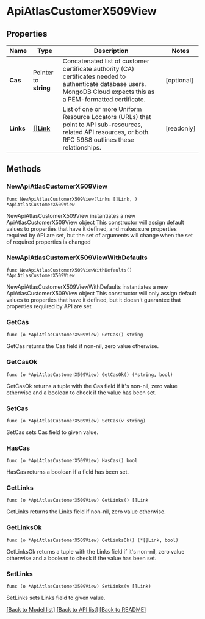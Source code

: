 # ApiAtlasCustomerX509View

## Properties

Name | Type | Description | Notes
------------ | ------------- | ------------- | -------------
**Cas** | Pointer to **string** | Concatenated list of customer certificate authority (CA) certificates needed to authenticate database users. MongoDB Cloud expects this as a PEM-formatted certificate. | [optional] 
**Links** | [**[]Link**](Link.md) | List of one or more Uniform Resource Locators (URLs) that point to API sub-resources, related API resources, or both. RFC 5988 outlines these relationships. | [readonly] 

## Methods

### NewApiAtlasCustomerX509View

`func NewApiAtlasCustomerX509View(links []Link, ) *ApiAtlasCustomerX509View`

NewApiAtlasCustomerX509View instantiates a new ApiAtlasCustomerX509View object
This constructor will assign default values to properties that have it defined,
and makes sure properties required by API are set, but the set of arguments
will change when the set of required properties is changed

### NewApiAtlasCustomerX509ViewWithDefaults

`func NewApiAtlasCustomerX509ViewWithDefaults() *ApiAtlasCustomerX509View`

NewApiAtlasCustomerX509ViewWithDefaults instantiates a new ApiAtlasCustomerX509View object
This constructor will only assign default values to properties that have it defined,
but it doesn't guarantee that properties required by API are set

### GetCas

`func (o *ApiAtlasCustomerX509View) GetCas() string`

GetCas returns the Cas field if non-nil, zero value otherwise.

### GetCasOk

`func (o *ApiAtlasCustomerX509View) GetCasOk() (*string, bool)`

GetCasOk returns a tuple with the Cas field if it's non-nil, zero value otherwise
and a boolean to check if the value has been set.

### SetCas

`func (o *ApiAtlasCustomerX509View) SetCas(v string)`

SetCas sets Cas field to given value.

### HasCas

`func (o *ApiAtlasCustomerX509View) HasCas() bool`

HasCas returns a boolean if a field has been set.

### GetLinks

`func (o *ApiAtlasCustomerX509View) GetLinks() []Link`

GetLinks returns the Links field if non-nil, zero value otherwise.

### GetLinksOk

`func (o *ApiAtlasCustomerX509View) GetLinksOk() (*[]Link, bool)`

GetLinksOk returns a tuple with the Links field if it's non-nil, zero value otherwise
and a boolean to check if the value has been set.

### SetLinks

`func (o *ApiAtlasCustomerX509View) SetLinks(v []Link)`

SetLinks sets Links field to given value.



[[Back to Model list]](../README.md#documentation-for-models) [[Back to API list]](../README.md#documentation-for-api-endpoints) [[Back to README]](../README.md)



